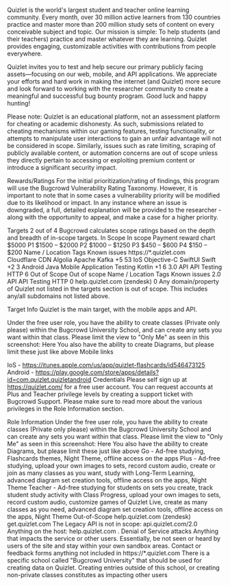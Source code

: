 Quizlet is the world's largest student and teacher online learning community. Every month, over 30 million active learners from 130 countries practice and master more than 200 million study sets of content on every conceivable subject and topic. Our mission is simple: To help students (and their teachers) practice and master whatever they are learning. Quizlet provides engaging, customizable activities with contributions from people everywhere.

Quizlet invites you to test and help secure our primary publicly facing assets—focusing on our web, mobile, and API applications. We appreciate your efforts and hard work in making the internet (and Quizlet) more secure and look forward to working with the researcher community to create a meaningful and successful bug bounty program. Good luck and happy hunting!

Please note: Quizlet is an educational platform, not an assessment platform for cheating or academic dishonesty. As such, submissions related to cheating mechanisms within our gaming features, testing functionality, or attempts to manipulate user interactions to gain an unfair advantage will not be considered in scope. Similarly, issues such as rate limiting, scraping of publicly available content, or automation concerns are out of scope unless they directly pertain to accessing or exploiting premium content or introduce a significant security impact.

Rewards/Ratings
For the initial prioritization/rating of findings, this program will use the Bugcrowd Vulnerability Rating Taxonomy. However, it is important to note that in some cases a vulnerability priority will be modified due to its likelihood or impact. In any instance where an issue is downgraded, a full, detailed explanation will be provided to the researcher - along with the opportunity to appeal, and make a case for a higher priority.

Targets 
2 out of 4
Bugcrowd calculates scope ratings based on the depth and breadth of in-scope targets.
In Scope
In scope
Payment reward chart
$5000
P1
$1500 – $2000
P2
$1000 – $1250
P3
$450 – $600
P4
$150 – $200
Name / Location	Tags	Known issues
https://*.quizlet.com	
Cloudflare CDN
Algolia
Apache Kafka
+5
53
IoS	
Objective-C
SwiftUI
Swift
+2
3
Android	
Java
Mobile Application Testing
Kotlin
+1
6
3.0 API	
API Testing
HTTP
6
Out of Scope
Out of scope
Name / Location	Tags	Known issues
2.0 API	
API Testing
HTTP
0
help.quizlet.com (zendesk)		0
Any domain/property of Quizlet not listed in the targets section is out of scope. This includes any/all subdomains not listed above.

Target Info
Quizlet is the main target, with the mobile apps and API.

Under the free user role, you have the ability to create classes (Private only please) within the Bugcrowd University School, and can create any sets you want within that class. Please limit the view to "Only Me" as seen in this screenshot: Here
You also have the ability to create Diagrams, but please limit these just like above
Mobile links

IoS - https://itunes.apple.com/us/app/quizlet-flashcards/id546473125
Android - https://play.google.com/store/apps/details?id=com.quizlet.quizletandroid
Credentials
Please self sign up at https://quizlet.com/ for a free user account. You can request accounts at Plus and Teacher privilege levels by creating a support ticket with Bugcrowd Support. Please make sure to read more about the various privileges in the Role Information section.

Role Information
Under the free user role, you have the ability to create classes (Private only please) within the Bugcrowd University School and can create any sets you want within that class. Please limit the view to "Only Me" as seen in this screenshot: Here
You also have the ability to create Diagrams, but please limit these just like above
Go - Ad-free studying, Flashcards themes, Night Theme, offline access on the apps
Plus - Ad-free studying, upload your own images to sets, record custom audio, create or join as many classes as you want, study with Long-Term Learning, advanced diagram set creation tools, offline access on the apps, Night Theme
Teacher - Ad-free studying for students on sets you create, track student study activity with Class Progress, upload your own images to sets, record custom audio, customize games of Quizlet Live, create as many classes as you need, advanced diagram set creation tools, offline access on the apps, Night Theme
Out-of-Scope
help.quizlet.com (zendesk)
get.quizlet.com
The Legacy API is not in scope: api.quizlet.com/2.0
Anything on the host: help.quizlet.com .
Denial of Service attacks
Anything that impacts the service or other users. Essentially, be not seen or heard by users of the site and stay within your own sandbox areas.
Contact or feedback forms
anything not included in https://*.quizlet.com
There is a specific school called "Bugcrowd University" that should be used for creating data on Quizlet. Creating entries outside of this school, or creating non-private classes constitutes as impacting other users
